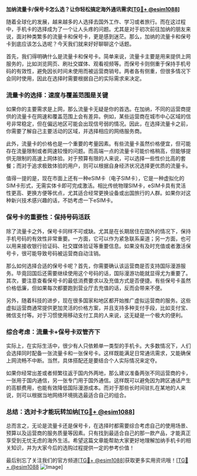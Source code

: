 **加纳流量卡/保号卡怎么选？让你轻松搞定海外通讯需求[[TG💪+ @esim1088](https://t.me/s/esim1088)]**

随着全球化的发展，越来越多的人选择去国外工作、学习或者旅行。而在这过程中，手机卡的选择成为了一个让人头疼的问题。尤其是对于初次前往加纳的朋友来说，面对种类繁多的流量卡和保号卡，更是感到迷茫。那么，加纳的流量卡和保号卡到底应该怎么选呢？今天我们就来好好聊聊这个话题。

首先，我们得明确什么是流量卡和保号卡。简单来说，流量卡主要是用来提供上网服务的，比如浏览网页、刷社交媒体、观看视频等。而保号卡则侧重于保持手机号码的有效性，避免因长时间未使用而被运营商销号。两者各有侧重，但很多情况下会同时使用，因此在选择时需要根据自己的实际需求来决定。

### **流量卡的选择：速度与覆盖范围是关键**

如果你的主要需求是上网，那么流量卡无疑是你的首选。在加纳，不同的运营商提供的流量卡在网速和覆盖范围上会有差异。例如，某些运营商在城市中心区域的信号非常稳定，但在偏远地区可能会出现信号弱的情况。因此，在选择流量卡之前，你需要了解自己主要活动的区域，并选择相应的网络服务商。

此外，流量卡的价格也是一个重要的考量因素。有些流量卡虽然价格便宜，但可能存在流量限制或者网速较慢的问题。而高端一点的流量卡可能价格稍高，但能够提供无限制的高速上网体验。对于预算有限的人来说，可以选择一些性价比高的套餐；而对于追求极致体验的用户，则可以根据自身经济状况选择更优质的流量卡。

值得一提的是，现在市面上还有一种eSIM卡（电子SIM卡），它是一种虚拟化的SIM卡形式，无需实体卡即可完成激活。相比传统物理SIM卡，eSIM卡具有灵活性更高、更换方便等优点，尤其适合经常更换设备或出国旅行的人群。如果你对这种新兴技术感兴趣的话，不妨考虑一下eSIM卡。

### **保号卡的重要性：保持号码活跃**

除了流量卡之外，保号卡同样不可或缺。尤其是在长期居住在国外的情况下，保持手机号码的有效性非常重要。一方面，它可以作为紧急联系渠道；另一方面，也可以用来接收银行验证码、社交媒体验证等重要信息。如果没有及时充值或者激活保号卡，很可能导致号码被运营商自动注销。

那么如何选择合适的保号卡呢？首先，你需要确认该运营商是否支持国际漫游服务。毕竟回国后还需要继续使用这个号码的话，国际漫游功能就显得尤为重要了。其次，要注意查看保号卡的最低消费要求以及充值方式是否便捷。有些保号卡虽然价格低廉，但如果每次都要跑到营业厅去充值的话，反而会带来不便。

另外，随着科技的进步，现在很多国家和地区都开始推广虚拟运营商的服务。这些虚拟运营商通常提供更加灵活的价格方案，并且支持多种支付手段，比如支付宝、微信支付等。对于习惯使用移动支付工具的人来说，这无疑是一个极大的便利。

### **综合考虑：流量卡+保号卡双管齐下**

实际上，在实际生活中，很少有人只依赖单一类型的手机卡。大多数情况下，人们会选择同时配备一张流量卡和一张保号卡。这样既能满足日常通讯需求，又能确保上网流畅不中断。当然，具体搭配还是要结合个人实际情况来定夺。

如果你经常出差或者频繁往返于国内外两地，那么建议准备两张不同运营商的卡，一张用于国内通信，另一张专门用于国外通信。这样既可以避免因为跨区通话产生的高额费用，也能有效降低国际漫游成本。而对于那些长时间驻扎在某地的人来说，则可以根据当地网络环境挑选最适合自己的组合。

### **总结：选对卡才能玩转加纳[[TG💪+ @esim1088](https://t.me/s/esim1088)]**

总而言之，无论是流量卡还是保号卡，在选择时都需要综合考虑自己的使用场景、预算以及运营商的服务质量等因素。只有找到最适合自己的那一款产品，才能真正享受到无忧无虑的海外生活。希望这篇文章能帮助大家更好地理解加纳手机卡的相关知识，并为大家今后的选购过程提供一定的参考价值！

最后别忘了关注我们的官方频道[[TG💪+ @esim1088](https://t.me/s/esim1088)]获取更多实用资讯哦！[[TG💪+ @esim1088](https://t.me/s/esim1088) ![Image](https://i.postimg.cc/4NQfJmqS/Snipaste-2025-05-13-00-14-12.png)]